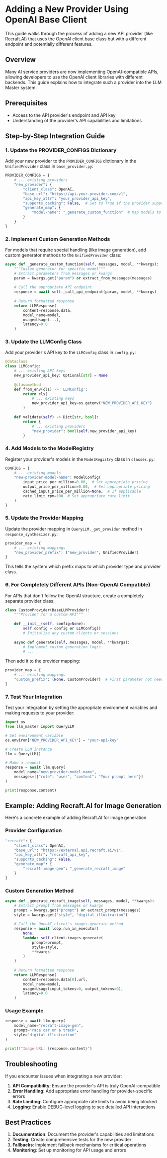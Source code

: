 # Adding a New Provider Using OpenAI Base Client

This guide walks through the process of adding a new API provider (like Recraft.AI) that uses the OpenAI client base class but with a different endpoint and potentially different features.

## Overview

Many AI service providers are now implementing OpenAI-compatible APIs, allowing developers to use the OpenAI client libraries with different backends. This guide explains how to integrate such a provider into the LLM Master system.

## Prerequisites

- Access to the API provider's endpoint and API key
- Understanding of the provider's API capabilities and limitations

## Step-by-Step Integration Guide

### 1. Update the PROVIDER_CONFIGS Dictionary

Add your new provider to the `PROVIDER_CONFIGS` dictionary in the `UnifiedProvider` class in `base_provider.py`:

```python
PROVIDER_CONFIGS = {
    # ... existing providers
    "new_provider": {
        "client_class": OpenAI,
        "base_url": "https://api.your-provider.com/v1",
        "api_key_attr": "your_provider_api_key",
        "supports_caching": False,  # Set to True if the provider supports caching
        "generate_map": {
            "model-name": "_generate_custom_function"  # Map models to custom generators
        }
    }
}
```

### 2. Implement Custom Generation Methods

For models that require special handling (like image generation), add custom generator methods to the `UnifiedProvider` class:

```python
async def _generate_custom_function(self, messages, model, **kwargs):
    """Custom generator for specific model"""
    # Extract parameters from messages or kwargs
    param = kwargs.get("param") or extract_from_messages(messages)
    
    # Call the appropriate API endpoint
    response = await self._call_api_endpoint(param, model, **kwargs)
    
    # Return formatted response
    return LLMResponse(
        content=response.data,
        model_name=model,
        usage=Usage(...),
        latency=0.0
    )
```

### 3. Update the LLMConfig Class

Add your provider's API key to the `LLMConfig` class in `config.py`:

```python
@dataclass
class LLMConfig:
    # ... existing API keys
    new_provider_api_key: Optional[str] = None
    
    @classmethod
    def from_env(cls) -> 'LLMConfig':
        return cls(
            # ... existing keys
            new_provider_api_key=os.getenv("NEW_PROVIDER_API_KEY")
        )
    
    def validate(self) -> Dict[str, bool]:
        return {
            # ... existing providers
            "new_provider": bool(self.new_provider_api_key)
        }
```

### 4. Add Models to the ModelRegistry

Register your provider's models in the `ModelRegistry` class in `classes.py`:

```python
CONFIGS = {
    # ... existing models
    "new-provider-model-name": ModelConfig(
        input_price_per_million=0.00,  # Set appropriate pricing
        output_price_per_million=0.00,  # Set appropriate pricing
        cached_input_price_per_million=None,  # If applicable
        rate_limit_rpm=100  # Set appropriate rate limit
    )
}
```

### 5. Update the Provider Mapping

Update the provider mapping in `QueryLLM._get_provider` method in `response_synthesizer.py`:

```python
provider_map = {
    # ... existing mappings
    "new_provider_prefix": ("new_provider", UnifiedProvider)
}
```

This tells the system which prefix maps to which provider type and provider class.

### 6. For Completely Different APIs (Non-OpenAI Compatible)

For APIs that don't follow the OpenAI structure, create a completely separate provider class:

```python
class CustomProvider(BaseLLMProvider):
    """Provider for a custom API"""
    
    def __init__(self, config=None):
        self.config = config or LLMConfig()
        # Initialize any custom clients or sessions
        
    async def generate(self, messages, model, **kwargs):
        # Implement custom generation logic
        # ...
```

Then add it to the provider mapping:

```python
provider_map = {
    # ... existing mappings
    "custom_prefix": (None, CustomProvider)  # First parameter not needed
}
```

### 7. Test Your Integration

Test your integration by setting the appropriate environment variables and making requests to your provider:

```python
import os
from llm_master import QueryLLM

# Set environment variable
os.environ["NEW_PROVIDER_API_KEY"] = "your-api-key"

# Create LLM instance
llm = QueryLLM()

# Make a request
response = await llm.query(
    model_name="new-provider-model-name",
    messages=[{"role": "user", "content": "Your prompt here"}]
)

print(response.content)
```

## Example: Adding Recraft.AI for Image Generation

Here's a concrete example of adding Recraft.AI for image generation:

### Provider Configuration

```python
"recraft": {
    "client_class": OpenAI,
    "base_url": "https://external.api.recraft.ai/v1",
    "api_key_attr": "recraft_api_key",
    "supports_caching": False,
    "generate_map": {
        "recraft-image-gen": "_generate_recraft_image"
    }
}
```

### Custom Generation Method

```python
async def _generate_recraft_image(self, messages, model, **kwargs):
    # Extract prompt from messages or kwargs
    prompt = kwargs.get("prompt") or extract_prompt(messages)
    style = kwargs.get("style", "digital_illustration")
    
    # Call the OpenAI client's images.generate method
    response = await loop.run_in_executor(
        None,
        lambda: self.client.images.generate(
            prompt=prompt,
            style=style,
            **kwargs
        )
    )
    
    # Return formatted response
    return LLMResponse(
        content=response.data[0].url,
        model_name=model,
        usage=Usage(input_tokens=0, output_tokens=0),
        latency=0.0
    )
```

### Usage Example

```python
response = await llm.query(
    model_name="recraft-image-gen",
    prompt="race car on a track",
    style="digital_illustration"
)

print(f"Image URL: {response.content}")
```

## Troubleshooting

If you encounter issues when integrating a new provider:

1. **API Compatibility**: Ensure the provider's API is truly OpenAI-compatible
2. **Error Handling**: Add appropriate error handling for provider-specific errors
3. **Rate Limiting**: Configure appropriate rate limits to avoid being blocked
4. **Logging**: Enable DEBUG-level logging to see detailed API interactions

## Best Practices

1. **Documentation**: Document the provider's capabilities and limitations
2. **Testing**: Create comprehensive tests for the new provider
3. **Fallbacks**: Implement fallback mechanisms for critical operations
4. **Monitoring**: Set up monitoring for API usage and errors 